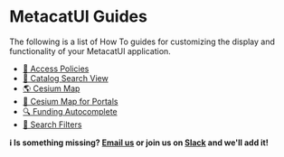 # MetacatUI Guides

The following is a list of How To guides for customizing the display and functionality
of your MetacatUI application.

- <a href="{{ site.url }}/guides/accesspolicy.html">👥 Access Policies</a>
- <a href="{{ site.url }}/guides/catalog-view-config.html">📑 Catalog Search View</a>
- <a href="{{ site.url }}/guides/maps/cesium.html">🌎 Cesium Map</a>
- <a href="{{ site.url }}/guides/maps/cesium-for-portals.html">📍 Cesium Map for Portals</a>
- <a href="{{ site.url }}/guides/editor/funding-autocomplete.html">🔍 Funding Autocomplete</a>
- <a href="{{ site.url }}/guides/filters/configuring-filters.html">🔎 Search Filters</a>

<b>ℹ️ Is something missing? [Email us](mailto:developers@dataone.org) or join us on [Slack](https://slack.dataone.org/) and we'll add it!</b>
